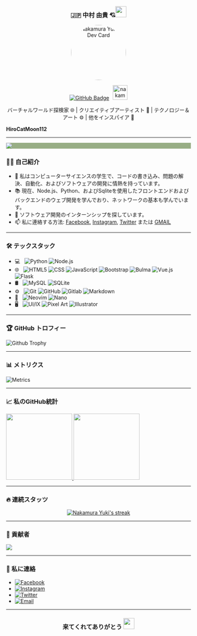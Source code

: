 <h3 align="center">🇯🇵 中村 由貴 💘<img src="https://raw.githubusercontent.com/MartinHeinz/MartinHeinz/master/wave.gif" width="30px"></h3>

<p align='center'><a href="https://api.daily.dev/get?r=nakamurayuki27"><img src="https://telegra.ph/file/26cf8f8a0498daf641134.jpg?r=82s" width="150" alt="Nakamura Yuki's Dev Card" style="border-radius: 50%;object-fit: cover;"/></a></p>

<p align='center'><a href="https://github.com/nakamurayuki27?tab=followers"><img src="https://img.shields.io/github/followers/nakamurayuki27?label=💚&style=social" alt="GitHub Badge" /></a><img style="padding-left:10px;" src="https://komarev.com/ghpvc/?username=nakamurayuki27&label=👤&color=98AE85&style=for-the-badge" alt="nakamurayuki27" width="40" /></p>

<p align="center">バーチャルワールド探検家 🌐 | クリエイティブアーティスト 🎨 | テクノロジー＆アート ⚙️ | 他をインスパイア 🌟

<b>HiroCatMoon112</b></p>

<hr/>

<p align="start" style="background:#98AE85;">
    <img src="https://readme-typing-svg.herokuapp.com?color=%ffffff&center=true&vCenter=true&lines=私のGitHubへようこそ" />
</p>

### 🙋‍♂️ 自己紹介

- 🔭 私はコンピューターサイエンスの学生で、コードの書き込み、問題の解決、自動化、およびソフトウェアの開発に情熱を持っています。
- 📚 現在、Node.js、Python、およびSqliteを使用したフロントエンドおよびバックエンドのウェブ開発を学んでおり、ネットワークの基本も学んでいます。
- 👯 ソフトウェア開発のインターンシップを探しています。
- 📫 私に連絡する方法:  [Facebook](https://facebook.com/nakamurayuki27), [Instagram](https://instagram.com/nakamurayuki27), [Twitter](https://twitter.com/nakamurayuki27) または [GMAIL](mailto:nakamurayuki.contact@gmail.com)

<hr/>

### 🛠 テックスタック

- 💻 &nbsp;
  ![Python](https://img.shields.io/badge/-Python-333333?style=flat&logo=python)
  ![Node.js](https://img.shields.io/badge/-Node.js-333333?style=flat&logo=node.js)
- 🌐 &nbsp;
  ![HTML5](https://img.shields.io/badge/-HTML5-333333?style=flat&logo=HTML5)
  ![CSS](https://img.shields.io/badge/-CSS-333333?style=flat&logo=CSS3&logoColor=1572B6)
  ![JavaScript](https://img.shields.io/badge/-JavaScript-333333?style=flat&logo=javascript)
  ![Bootstrap](https://img.shields.io/badge/-Bootstrap-333333?style=flat&logo=bootstrap&logoColor=563D7C)
  ![Bulma](https://img.shields.io/badge/-Bulma-333333?style=flat&logo=bulma&logoColor=563D7C)
  ![Vue.js](https://img.shields.io/badge/-Vue.js-333333?style=flat&logo=vue.js)
  ![Flask](https://img.shields.io/badge/-Flask-333333?style=flat&logo=flask)
- 🛢 &nbsp;
  ![MySQL](https://img.shields.io/badge/-MySQL-333333?style=flat&logo=mysql)
  ![SQLite](https://img.shields.io/badge/-SQLite-333333?style=flat&logo=sqlite)
- ⚙️ &nbsp;
  ![Git](https://img.shields.io/badge/-Git-333333?style=flat&logo=git)
  ![GitHub](https://img.shields.io/badge/-GitHub-333333?style=flat&logo=github)
  ![Gitlab](https://img.shields.io/badge/-Gitlab-333333?style=flat&logo=gitlab)
  ![Markdown](https://img.shields.io/badge/-Markdown-333333?style=flat&logo=markdown)
- 🔧 &nbsp;
  ![Neovim](https://img.shields.io/badge/-Neovim-333333?style=flat&logo=neovim)
  ![Nano](https://img.shields.io/badge/-Nano-333333?style=flat&logo=nano)
- 🖥 &nbsp;
  ![UI/IX](https://img.shields.io/badge/-UI&UX_Designer-333333?style=flat&logo=figma)
  ![Pixel Art](https://img.shields.io/badge/-Pixel_Art-333333?style=flat&logo=aseprite)
  ![Illustrator](https://img.shields.io/badge/-Illustrator-333333?style=flat&logo=inkscape)

<hr/>

### 🏆 GitHub トロフィー

![Github Trophy](https://github-profile-trophy.vercel.app/?username=nakamurayuki27)

<hr/>

### 📊 メトリクス

![Metrics](https://metrics.lecoq.io/nakamurayuki27?template=classic&repositories.forks=true&languages=1&languages.colors=github&languages.threshold=0%25&config.timezone=Asia%2FJakarta)

<hr/>

### 📈 私のGitHub統計

<a href="https://github.com/nakamurayuki27">
  <img height="180em" src="https://github-readme-stats.vercel.app/api?username=nakamurayuki27&theme=buefy&show_icons=true" />
  <img height="180em" src="https://github-readme-stats.vercel.app/api/top-langs/?username=nakamurayuki27&theme=buefy&layout=compact" />
</a>

<hr/>

### 🔥 連続スタッツ

<p align="center">
    <a href="https://github.com/nakamurayuki27/github-readme-streak-stats">
        <img title="🔥 Get streak stats for your profile at git.io/streak-stats" alt="Nakamura Yuki's streak" src="https://github-readme-streak-stats.herokuapp.com/?user=nakamurayuki27&theme=black-ice&hide_border=true&stroke=0000&background=060A0CD0"/>
    </a>
</p>

<hr/>

### 👥 貢献者

<a href="https://api.daily.dev/get?r=nakamurayuki27"><img src="https://opencollective.com/react/contributors.svg?width=900" /></a>

<hr/>

### 🔗 私に連絡

- <a href="https://facebook.com/nakamurayuki27"><img alt="Facebook" src="https://img.shields.io/badge/Facebook-🇯🇵 中村 由貴 💘-blue?style=flat-square&logo=facebook"></a>
- <a href="https://www.instagram.com/nakamurayuki27"><img alt="Instagram" src="https://img.shields.io/badge/Instagram-🇯🇵 中村 由貴 💘-blue?style=flat-square&logo=instagram"></a>
- <a href="https://www.twitter.com/nakamurayuki27"><img alt="Twitter" src="https://img.shields.io/badge/Twitter-🇯🇵 中村 由貴 💘-blue?style=flat-square&logo=twitter"></a>
- <a href="mailto: nakamurayuki.contact@gmail.com"><img alt="Email" src="https://img.shields.io/badge/Email-nakamurayuki.contact@gmail.com-blue?style=flat-square&logo=gmail"></a>

<hr/>

<h3 align="center">来てくれてありがとう <img src="https://raw.githubusercontent.com/MartinHeinz/MartinHeinz/master/wave.gif" width="30px"></h3>
